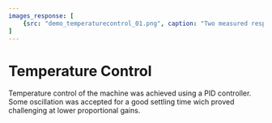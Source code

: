 ```yaml
---
images_response: [
    {src: "demo_temperaturecontrol_01.png", caption: "Two measured responses with 20s brew after pre-heat."},
]
---
```


# Temperature Control
Temperature control of the machine was achieved using a PID controller. Some oscillation was accepted for a good settling time wich proved challenging at lower proportional gains.

<DocsImageLayout :images="$frontmatter.images_response" size="lg" srcBase="/silvia/assets/demo/"></DocsImageLayout>